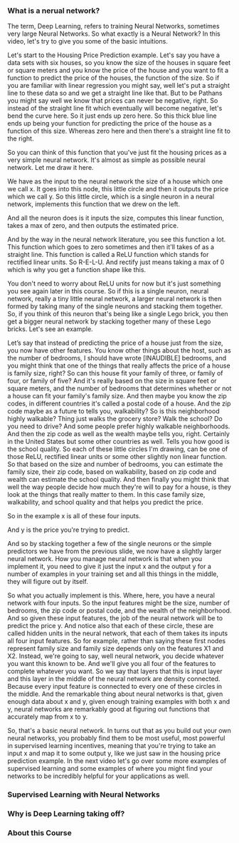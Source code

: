 ### What is a nerual network?

The term, Deep Learning, refers to training Neural Networks, sometimes very large Neural Networks. So what exactly is a Neural Network? In this video, let's try to give you some of the basic intuitions.

Let's start to the Housing Price Prediction example. Let's say you have a data sets with six houses, so you know the size of the houses in square feet or square meters and you know the price of the house and you want to fit a function to predict the price of the houses, the function of the size. So if you are familiar with linear regression you might say, well let's put a straight line to these data so and we get a straight line like that. But to be Pathans you might say well we know that prices can never be negative, right. So instead of the straight line fit which eventually will become negative, let's bend the curve here. So it just ends up zero here. So this thick blue line ends up being your function for predicting the price of the house as a function of this size. Whereas zero here and then there's a straight line fit to the right.

So you can think of this function that you've just fit the housing prices as a very simple neural network. It's almost as simple as possible neural network. Let me draw it here.

We have as the input to the neural network the size of a house which one we call x. It goes into this node, this little circle and then it outputs the price which we call y. So this little circle, which is a single neuron in a neural network, implements this function that we drew on the left.

And all the neuron does is it inputs the size, computes this linear function, takes a max of zero, and then outputs the estimated price.

And by the way in the neural network literature, you see this function a lot. This function which goes to zero sometimes and then it'll takes of as a straight line. This function is called a ReLU function which stands for rectified linear units. So R-E-L-U. And rectify just means taking a max of 0 which is why you get a function shape like this.

You don't need to worry about ReLU units for now but it's just something you see again later in this course. So if this is a single neuron, neural network, really a tiny little neural network, a larger neural network is then formed by taking many of the single neurons and stacking them together. So, if you think of this neuron that's being like a single Lego brick, you then get a bigger neural network by stacking together many of these Lego bricks. Let's see an example.

Let’s say that instead of predicting the price of a house just from the size, you now have other features. You know other things about the host, such as the number of bedrooms, I should have wrote [INAUDIBLE] bedrooms, and you might think that one of the things that really affects the price of a house is family size, right? So can this house fit your family of three, or family of four, or family of five? And it's really based on the size in square feet or square meters, and the number of bedrooms that determines whether or not a house can fit your family's family size. And then maybe you know the zip codes, in different countries it's called a postal code of a house. And the zip code maybe as a future to tells you, walkability? So is this neighborhood highly walkable? Thing just walks the grocery store? Walk the school? Do you need to drive? And some people prefer highly walkable neighborhoods. And then the zip code as well as the wealth maybe tells you, right. Certainly in the United States but some other countries as well. Tells you how good is the school quality. So each of these little circles I'm drawing, can be one of those ReLU, rectified linear units or some other slightly non linear function. So that based on the size and number of bedrooms, you can estimate the family size, their zip code, based on walkability, based on zip code and wealth can estimate the school quality. And then finally you might think that well the way people decide how much they're will to pay for a house, is they look at the things that really matter to them. In this case family size, walkability, and school quality and that helps you predict the price.

So in the example x is all of these four inputs.

And y is the price you're trying to predict.

And so by stacking together a few of the single neurons or the simple predictors we have from the previous slide, we now have a slightly larger neural network. How you manage neural network is that when you implement it, you need to give it just the input x and the output y for a number of examples in your training set and all this things in the middle, they will figure out by itself.

So what you actually implement is this. Where, here, you have a neural network with four inputs. So the input features might be the size, number of bedrooms, the zip code or postal code, and the wealth of the neighborhood. And so given these input features, the job of the neural network will be to predict the price y. And notice also that each of these circle, these are called hidden units in the neural network, that each of them takes its inputs all four input features. So for example, rather than saying these first nodes represent family size and family size depends only on the features X1 and X2. Instead, we're going to say, well neural network, you decide whatever you want this known to be. And we'll give you all four of the features to complete whatever you want. So we say that layers that this is input layer and this layer in the middle of the neural network are density connected. Because every input feature is connected to every one of these circles in the middle. And the remarkable thing about neural networks is that, given enough data about x and y, given enough training examples with both x and y, neural networks are remarkably good at figuring out functions that accurately map from x to y.

So, that's a basic neural network. In turns out that as you build out your own neural networks, you probably find them to be most useful, most powerful in supervised learning incentives, meaning that you're trying to take an input x and map it to some output y, like we just saw in the housing price prediction example. In the next video let's go over some more examples of supervised learning and some examples of where you might find your networks to be incredibly helpful for your applications as well.

### Supervised Learning with Neural Networks

### Why is Deep Learning taking off?

### About this Course
